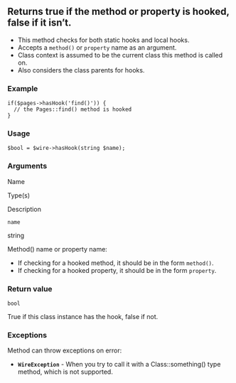 Returns true if the method or property is hooked, false if it isn’t.
--------------------------------------------------------------------

*   This method checks for both static hooks and local hooks.
*   Accepts a `method()` or `property` name as an argument.
*   Class context is assumed to be the current class this method is called on.
*   Also considers the class parents for hooks.

### Example

    if($pages->hasHook('find()')) {
      // the Pages::find() method is hooked
    }

### Usage

    $bool = $wire->hasHook(string $name);

### Arguments

Name

Type(s)

Description

`name`

string

Method() name or property name:

*   If checking for a hooked method, it should be in the form `method()`.
*   If checking for a hooked property, it should be in the form `property`.

### Return value

`bool`

True if this class instance has the hook, false if not.

### Exceptions

Method can throw exceptions on error:

*   **`WireException`** - When you try to call it with a Class::something() type method, which is not supported.
    

